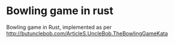 # Bowling game in rust

Bowling game in Rust, implemented as per http://butunclebob.com/ArticleS.UncleBob.TheBowlingGameKata
